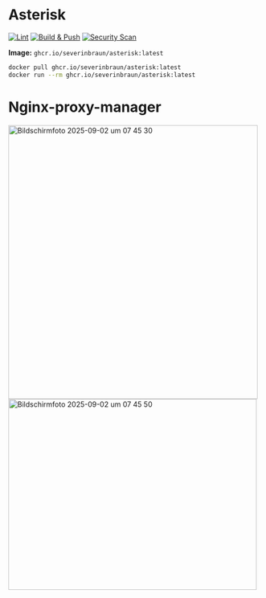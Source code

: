 # Asterisk

[![Lint](https://github.com/severinbraun/asterisk/actions/workflows/lint.yml/badge.svg)](https://github.com/severinbraun/asterisk/actions/workflows/lint.yml)
[![Build & Push](https://github.com/severinbraun/asterisk/actions/workflows/build-push.yml/badge.svg)](https://github.com/severinbraun/asterisk/actions/workflows/build-push.yml)
[![Security Scan](https://github.com/severinbraun/asterisk/actions/workflows/security_scan.yml/badge.svg)](https://github.com/severinbraun/asterisk/actions/workflows/security_scan.yml)

**Image:** `ghcr.io/severinbraun/asterisk:latest`

```bash
docker pull ghcr.io/severinbraun/asterisk:latest
docker run --rm ghcr.io/severinbraun/asterisk:latest
```


# Nginx-proxy-manager

<img width="496" height="545" alt="Bildschirmfoto 2025-09-02 um 07 45 30" src="https://github.com/user-attachments/assets/9d644d71-24b4-4671-9cf5-f544e06a4363" />

<img width="494" height="380" alt="Bildschirmfoto 2025-09-02 um 07 45 50" src="https://github.com/user-attachments/assets/6b1b775f-979d-4c0e-b586-fa43faa503eb" />
